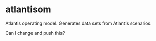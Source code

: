 # atlantisom
Atlantis operating model. Generates data sets from Atlantis scenarios.

Can I change and push this?

